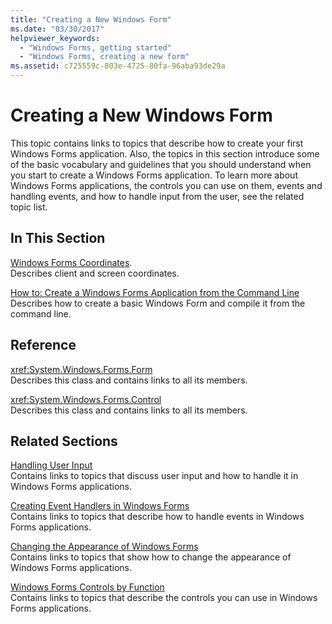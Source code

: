```yaml
---
title: "Creating a New Windows Form"
ms.date: "03/30/2017"
helpviewer_keywords: 
  - "Windows Forms, getting started"
  - "Windows Forms, creating a new form"
ms.assetid: c725559c-803e-4725-80fa-96aba93de29a
---
```

# Creating a New Windows Form
This topic contains links to topics that describe how to create your first Windows Forms application. Also, the topics in this section introduce some of the basic vocabulary and guidelines that you should understand when you start to create a Windows Forms application. To learn more about Windows Forms applications, the controls you can use on them, events and handling events, and how to handle input from the user, see the related topic list.  
  
## In This Section  
 [Windows Forms Coordinates](../../../docs/framework/winforms/windows-forms-coordinates.md).  
 Describes client and screen coordinates.  
  
 [How to: Create a Windows Forms Application from the Command Line](../../../docs/framework/winforms/how-to-create-a-windows-forms-application-from-the-command-line.md)  
 Describes how to create a basic Windows Form and compile it from the command line.  
  
## Reference  
 <xref:System.Windows.Forms.Form>  
 Describes this class and contains links to all its members.  
  
 <xref:System.Windows.Forms.Control>  
 Describes this class and contains links to all its members.  
  
## Related Sections  
 [Handling User Input](../../../docs/framework/winforms/controls/handling-user-input.md)  
 Contains links to topics that discuss user input and how to handle it in Windows Forms applications.  
  
 [Creating Event Handlers in Windows Forms](../../../docs/framework/winforms/creating-event-handlers-in-windows-forms.md)  
 Contains links to topics that describe how to handle events in Windows Forms applications.  
  
 [Changing the Appearance of Windows Forms](../../../docs/framework/winforms/changing-the-appearance-of-windows-forms.md)  
 Contains links to topics that show how to change the appearance of Windows Forms applications.  
  
 [Windows Forms Controls by Function](../../../docs/framework/winforms/controls/windows-forms-controls-by-function.md)  
 Contains links to topics that describe the controls you can use in Windows Forms applications.
